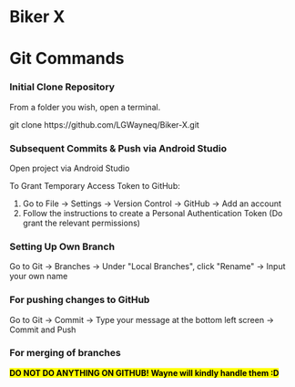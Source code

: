 # Biker X

# Git Commands

### Initial Clone Repository
<p> From a folder you wish, open a terminal. </p>
<p> git clone https://github.com/LGWayneq/Biker-X.git </p>

### Subsequent Commits & Push via Android Studio
<p> Open project via Android Studio </p>
To Grant Temporary Access Token to GitHub:
<ol>
    <li> Go to File -> Settings -> Version Control -> GitHub -> Add an account </li>
    <li> Follow the instructions to create a Personal Authentication Token (Do grant the relevant permissions)</li>
</ol>

### Setting Up Own Branch
Go to Git -> Branches -> Under "Local Branches", click "Rename" -> Input your own name

### For pushing changes to GitHub
Go to Git -> Commit -> Type your message at the bottom left screen -> Commit and Push

### For merging of branches
<p><strong><mark> DO NOT DO ANYTHING ON GITHUB! Wayne will kindly handle them :D </mark></strong></p>
